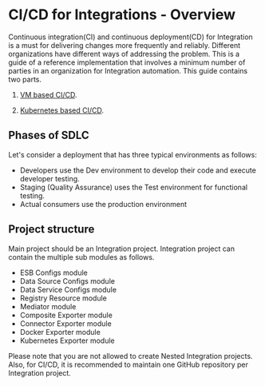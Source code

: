 # CI/CD for Integrations - Overview

Continuous integration(CI) and continuous deployment(CD) for Integration is a must for delivering changes more frequently and reliably. 
Different organizations have different ways of addressing the problem. 
This is a guide of a reference implementation that involves a minimum number of parties in an organization for Integration automation.
This guide contains two parts.

1. [VM based CI/CD]({{base_path}}/install-and-setup/setup/mi-setup/deployment/mi-cicd-vm).

2. [Kubernetes based CI/CD]({{base_path}}/install-and-setup/setup/mi-setup/deployment/mi-cicd-k8s).

## Phases of SDLC

Let's consider a deployment that has three typical environments as follows:

*   Developers use the Dev environment to develop their code and execute developer testing.
*   Staging (Quality Assurance) uses the Test environment for functional testing.
*   Actual consumers use the production environment

## Project structure

Main project should be an Integration project. Integration project can contain the multiple sub modules as follows. 

*   ESB Configs module
*   Data Source Configs module
*   Data Service Configs module
*   Registry Resource module
*   Mediator module
*   Composite Exporter module
*   Connector Exporter module
*   Docker Exporter module
*   Kubernetes Exporter module

Please note that you are not allowed to create Nested Integration projects. Also, for CI/CD, it is recommended to maintain one GitHub repository per Integration project.

